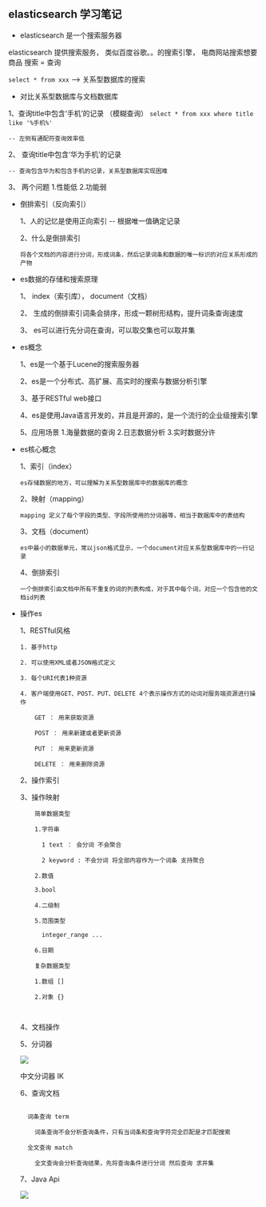 
## elasticsearch 学习笔记

 - elasticsearch 是一个搜索服务器

 elasticsearch 提供搜索服务， 类似百度谷歌。。的搜索引擎， 电商网站搜索想要商品
 搜索 = 查询

 `select * from xxx` --> 关系型数据库的搜索

 - 对比关系型数据库与文档数据库

  1、查询title中包含‘手机’的记录 （模糊查询）
    `select * from xxx where title like '%手机%' `

    -- 左侧有通配符查询效率低

  2、 查询title中包含‘华为手机’的记录

    -- 查询包含华为和包含手机的记录，关系型数据库实现困难

  3、 两个问题
    1.性能低
    2.功能弱


  - 倒排索引（反向索引）

    1、人的记忆是使用正向索引 -- 根据唯一值确定记录

    2、什么是倒排索引

    `将各个文档的内容进行分词，形成词条，然后记录词条和数据的唯一标识的对应关系形成的产物 `

  - es数据的存储和搜索原理

    1、 index（索引库）， document（文档）

    2、 生成的倒排索引词条会排序，形成一颗树形结构，提升词条查询速度

    3、 es可以进行先分词在查询，可以取交集也可以取并集


 - es概念

    1、es是一个基于Lucene的搜索服务器

    2、es是一个分布式、高扩展、高实时的搜索与数据分析引擎

    3、基于RESTful web接口

    4、es是使用Java语言开发的，并且是开源的，是一个流行的企业级搜索引擎

    5、应用场景  1.海量数据的查询 2.日志数据分析 3.实时数据分许


 - es核心概念

    1、索引（index）

      `es存储数据的地方，可以理解为关系型数据库中的数据库的概念`

    2、映射（mapping）

      `mapping 定义了每个字段的类型、字段所使用的分词器等，相当于数据库中的表结构`

    3、文档（document）

      `es中最小的数据单元，常以json格式显示，一个document对应关系型数据库中的一行记录`

    4、倒排索引

      `一个倒排索引由文档中所有不重复的词的列表构成，对于其中每个词，对应一个包含他的文档id列表`



  - 操作es

    1、RESTful风格

      ```
      1. 基于http

      2. 可以使用XML或者JSON格式定义

      3. 每个URI代表1种资源

      4. 客户端使用GET、POST、PUT、DELETE 4个表示操作方式的动词对服务端资源进行操作

          GET ： 用来获取资源

          POST ： 用来新建或者更新资源

          PUT ： 用来更新资源

          DELETE ： 用来删除资源

      ```

    2、操作索引

    3、操作映射

      ```
          简单数据类型

          1.字符串

            1 text ： 会分词 不会聚合

            2 keyword : 不会分词 将全部内容作为一个词条 支持聚合

          2.数值

          3.bool

          4.二级制

          5.范围类型

            integer_range ...

          6.日期

          复杂数据类型

          1.数组 []

          2.对象 {}



      ```


    4、文档操作

    5、分词器

      ![](https://s2.loli.net/2022/02/27/V2emgWBywN7Liz1.png)

      中文分词器 IK

    6、查询文档

      ```

        词条查询 term

          词条查询不会分析查询条件，只有当词条和查询字符完全匹配是才匹配搜索

        全文查询 match

          全文查询会分析查询结果，先将查询条件进行分词 然后查询 求并集

      ```

    7、Java Api

      ![](https://s2.loli.net/2022/02/27/pgqhATXcU2xMbYa.png)
